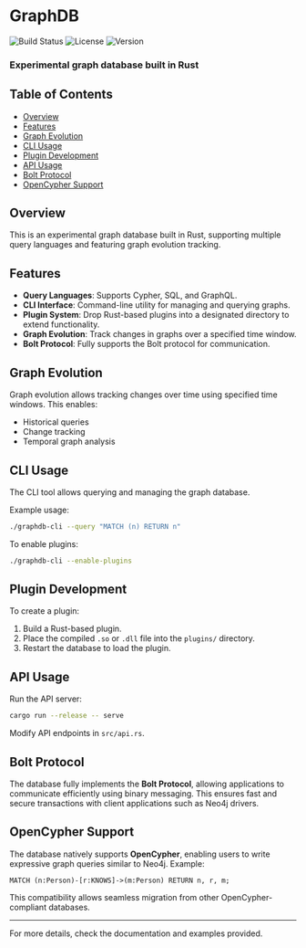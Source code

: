 # GraphDB

![Build Status](https://img.shields.io/badge/build-passing-brightgreen)
![License](https://img.shields.io/badge/license-MIT-blue)
![Version](https://img.shields.io/badge/version-0.0.1--dev-orange)

### Experimental graph database built in Rust


## Table of Contents
- [Overview](#overview)
- [Features](#features)
- [Graph Evolution](#graph-evolution)
- [CLI Usage](#cli-usage)
- [Plugin Development](#plugin-development)
- [API Usage](#api-usage)
- [Bolt Protocol](#bolt-protocol)
- [OpenCypher Support](#opencypher-support)

## Overview
This is an experimental graph database built in Rust, supporting multiple query languages and featuring graph evolution tracking.

## Features
- **Query Languages**: Supports Cypher, SQL, and GraphQL.
- **CLI Interface**: Command-line utility for managing and querying graphs.
- **Plugin System**: Drop Rust-based plugins into a designated directory to extend functionality.
- **Graph Evolution**: Track changes in graphs over a specified time window.
- **Bolt Protocol**: Fully supports the Bolt protocol for communication.

## Graph Evolution
Graph evolution allows tracking changes over time using specified time windows. This enables:
- Historical queries
- Change tracking
- Temporal graph analysis

## CLI Usage
The CLI tool allows querying and managing the graph database. 

Example usage:
```sh
./graphdb-cli --query "MATCH (n) RETURN n"
```

To enable plugins:
```sh
./graphdb-cli --enable-plugins
```

## Plugin Development
To create a plugin:
1. Build a Rust-based plugin.
2. Place the compiled `.so` or `.dll` file into the `plugins/` directory.
3. Restart the database to load the plugin.

## API Usage
Run the API server:
```sh
cargo run --release -- serve
```
Modify API endpoints in `src/api.rs`.

## Bolt Protocol
The database fully implements the **Bolt Protocol**, allowing applications to communicate efficiently using binary messaging. This ensures fast and secure transactions with client applications such as Neo4j drivers.

## OpenCypher Support
The database natively supports **OpenCypher**, enabling users to write expressive graph queries similar to Neo4j. Example:
```cypher
MATCH (n:Person)-[r:KNOWS]->(m:Person) RETURN n, r, m;
```
This compatibility allows seamless migration from other OpenCypher-compliant databases.

---

For more details, check the documentation and examples provided.


